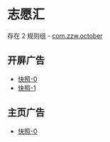 # 志愿汇

存在 2 规则组 - [com.zzw.october](/src/apps/com.zzw.october.ts)

## 开屏广告

- [快照-0](https://gkd-kit.songe.li/import/12842667)
- [快照-1](https://gkd-kit.songe.li/import/12842724)

## 主页广告

- [快照-0](https://gkd-kit.songe.li/import/12842675)
